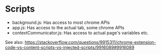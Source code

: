 # Scripts

 - background.js: Has access to most chrome APIs
 - app.js: Has access to the actual tab, some chrome APIs
 - contextCommunicator.js: Has access to actual page's variables etc.

See also: https://stackoverflow.com/questions/9915311/chrome-extension-code-vs-content-scripts-vs-injected-scripts/9916089#9916089